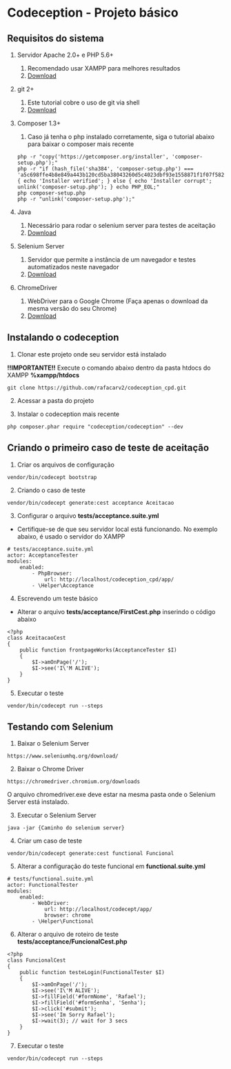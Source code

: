# Codeception - Projeto básico


## Requisitos do sistema
1. Servidor Apache 2.0+ e PHP 5.6+
    1.   Recomendado usar XAMPP para melhores resultados
    1.   [Download](https://www.apachefriends.org/pt_br/index.html/)

1. git 2+
    1.   Este tutorial cobre o uso de git via shell
    1.   [Download](https://git-scm.com/)
1. Composer 1.3+
    1. Caso já tenha o php instalado corretamente, siga o tutorial abaixo para baixar o composer mais recente
    ```
    php -r "copy('https://getcomposer.org/installer', 'composer-setup.php');"
    php -r "if (hash_file('sha384', 'composer-setup.php') === 'a5c698ffe4b8e849a443b120cd5ba38043260d5c4023dbf93e1558871f1f07f58274fc6f4c93bcfd858c6bd0775cd8d1') { echo 'Installer verified'; } else { echo 'Installer corrupt'; unlink('composer-setup.php'); } echo PHP_EOL;"
    php composer-setup.php
    php -r "unlink('composer-setup.php');"
    ```
1. Java 
    1. Necessário para rodar o selenium server para testes de aceitação
    1. [Download](https://www.java.com/pt_BR/download/)

1. Selenium Server
    1. Servidor que permite a instância de um navegador e testes automatizados neste navegador
    1. [Download](https://www.seleniumhq.org/download/)
    

1.  ChromeDriver
    1. WebDriver para o Google Chrome (Faça apenas o download da mesma versão do seu Chrome)
    1. [Download](https://chromedriver.chromium.org/downloads)
    
     
## Instalando o codeception
1. Clonar este projeto onde seu servidor está instalado

**!!IMPORTANTE!!** Execute o comando abaixo dentro da pasta htdocs do XAMPP **%xampp/htdocs**
```
git clone https://github.com/rafacarv2/codeception_cpd.git
```
2. Acessar a pasta do projeto

4. Instalar o codeception mais recente
```
php composer.phar require "codeception/codeception" --dev
```

## Criando o primeiro caso de teste de aceitação
1. Criar os arquivos de configuração 
```
vendor/bin/codecept bootstrap
```
2. Criando o caso de teste
```
vendor/bin/codecept generate:cest acceptance Aceitacao
```
3. Configurar o arquivo  **tests/acceptance.suite.yml**
* Certifique-se de que seu servidor local está funcionando. No exemplo abaixo, é usado o servidor do XAMPP
```
# tests/acceptance.suite.yml
actor: AcceptanceTester
modules:
    enabled:
        - PhpBrowser:
            url: http://localhost/codeception_cpd/app/
        - \Helper\Acceptance
```
4. Escrevendo um teste básico 
* Alterar o arquivo **tests/acceptance/FirstCest.php** inserindo o código abaixo
```
<?php
class AceitacaoCest 
{
    public function frontpageWorks(AcceptanceTester $I)
    {
        $I->amOnPage('/');
        $I->see('I\'M ALIVE');  
    }
}

```
5. Executar o teste
```
vendor/bin/codecept run --steps
```
## Testando com Selenium
1. Baixar o Selenium Server
```
https://www.seleniumhq.org/download/
```
2. Baixar o Chrome Driver
```
https://chromedriver.chromium.org/downloads
```
O arquivo chromedriver.exe deve estar na mesma pasta onde o Selenium Server está instalado.

3. Executar o Selenium Server
```
java -jar {Caminho do selenium server}
```
4. Criar um caso de teste
```
vendor/bin/codecept generate:cest functional Funcional
```

5. Alterar a configuração do teste funcional em **functional.suite.yml**
```
# tests/functional.suite.yml
actor: FunctionalTester
modules:
    enabled:
        - WebDriver:
            url: http://localhost/codecept/app/
            browser: chrome
        - \Helper\Functional
```

6. Alterar o arquivo de roteiro de teste **tests/acceptance/FuncionalCest.php**
```
<?php 
class FuncionalCest
{
    public function testeLogin(FunctionalTester $I)
    {
        $I->amOnPage('/');
        $I->see('I\'M ALIVE');
        $I->fillField('#formNome', 'Rafael');
        $I->fillField('#formSenha', 'Senha');
        $I->click('#submit');
        $I->see('Im Sorry Rafael');
        $I->wait(3); // wait for 3 secs
    }
}

```
7. Executar o teste
```
vendor/bin/codecept run --steps
```
